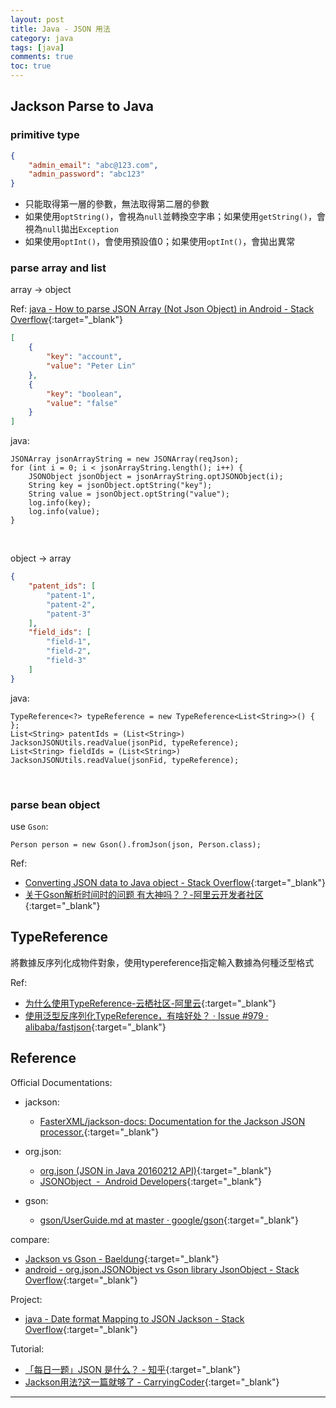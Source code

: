 ```yaml
---
layout: post
title: Java - JSON 用法
category: java
tags: [java]
comments: true
toc: true
---
```


## Jackson Parse to Java

### primitive type

```json
{
    "admin_email": "abc@123.com",
    "admin_password": "abc123"
}
```

- 只能取得第一層的參數，無法取得第二層的參數
- 如果使用`optString()`，會視為`null`並轉換空字串；如果使用`getString()`，會視為`null`拋出`Exception`
- 如果使用`optInt()`，會使用預設值0；如果使用`optInt()`，會拋出異常

### parse array and list

array -> object

Ref: [java - How to parse JSON Array (Not Json Object) in Android - Stack Overflow](https://bit.ly/2SifVMX){:target="_blank"}

```json
[
    {
        "key": "account",
        "value": "Peter Lin"
    },
    {
        "key": "boolean",
        "value": "false"
    }
]
```

java:

```
JSONArray jsonArrayString = new JSONArray(reqJson);
for (int i = 0; i < jsonArrayString.length(); i++) {
    JSONObject jsonObject = jsonArrayString.optJSONObject(i);
    String key = jsonObject.optString("key");
    String value = jsonObject.optString("value");
    log.info(key);
    log.info(value);
}
```

<br>

object -> array

```json
{
    "patent_ids": [
        "patent-1",
        "patent-2",
        "patent-3"
    ],
    "field_ids": [
        "field-1",
        "field-2",
        "field-3"
    ]
}
```

java:

```
TypeReference<?> typeReference = new TypeReference<List<String>>() { };
List<String> patentIds = (List<String>) JacksonJSONUtils.readValue(jsonPid, typeReference);
List<String> fieldIds = (List<String>) JacksonJSONUtils.readValue(jsonFid, typeReference);
```

<br>

### parse bean object

use `Gson`:

```
Person person = new Gson().fromJson(json, Person.class);
```

Ref:
- [Converting JSON data to Java object - Stack Overflow](https://stackoverflow.com/questions/1688099/converting-json-data-to-java-object){:target="_blank"}
- [关于Gson解析时间时的问题 有大神吗？？-阿里云开发者社区](https://developer.aliyun.com/ask/62499?spm=a2c6h.13159736){:target="_blank"}

## TypeReference

將數據反序列化成物件對象，使用typereference指定輸入數據為何種泛型格式

Ref:
- [为什么使用TypeReference-云栖社区-阿里云](https://yq.aliyun.com/articles/609441){:target="_blank"}
- [使用泛型反序列化TypeReference，有啥好处？ · Issue #979 · alibaba/fastjson](https://github.com/alibaba/fastjson/issues/979){:target="_blank"}

## Reference

Official Documentations:
- jackson:
   - [FasterXML/jackson-docs: Documentation for the Jackson JSON processor.](https://github.com/FasterXML/jackson-docs){:target="_blank"}

- org.json:
   - [org.json (JSON in Java 20160212 API)](https://stleary.github.io/JSON-java/index.html){:target="_blank"}
   - [JSONObject  -  Android Developers](https://developer.android.com/reference/org/json/JSONObject.html){:target="_blank"}

- gson:
   - [gson/UserGuide.md at master · google/gson](https://github.com/google/gson/blob/master/UserGuide.md){:target="_blank"}

compare:
   - [Jackson vs Gson - Baeldung](https://www.baeldung.com/jackson-vs-gson){:target="_blank"}
   - [android - org.json.JSONObject vs Gson library JsonObject - Stack Overflow](https://bit.ly/395kGzl){:target="_blank"}

Project:
   - [java - Date format Mapping to JSON Jackson - Stack Overflow](https://bit.ly/2sXW5w0){:target="_blank"}

Tutorial:
   - [「每日一题」JSON 是什么？ - 知乎](https://zhuanlan.zhihu.com/p/22627657){:target="_blank"}
   - [Jackson用法?这一篇就够了 - CarryingCoder](https://bit.ly/2sUj8rk){:target="_blank"}

---